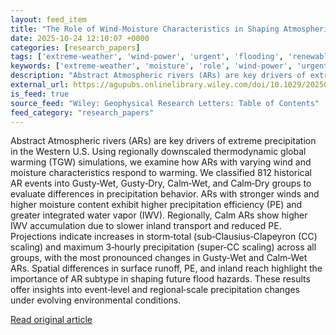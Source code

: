 ```yaml
---
layout: feed_item
title: "The Role of Wind‐Moisture Characteristics in Shaping Atmospheric River Flood Hazards"
date: 2025-10-24 12:10:07 +0000
categories: [research_papers]
tags: ['extreme-weather', 'wind-power', 'urgent', 'flooding', 'renewable-energy']
keywords: ['extreme-weather', 'moisture', 'role', 'wind-power', 'urgent', 'flooding', 'renewable-energy', 'wind']
description: "Abstract Atmospheric rivers (ARs) are key drivers of extreme precipitation in the Western U"
external_url: https://agupubs.onlinelibrary.wiley.com/doi/10.1029/2025GL117548?af=R
is_feed: true
source_feed: "Wiley: Geophysical Research Letters: Table of Contents"
feed_category: "research_papers"
---
```


Abstract Atmospheric rivers (ARs) are key drivers of extreme precipitation in the Western U.S. Using regionally downscaled thermodynamic global warming (TGW) simulations, we examine how ARs with varying wind and moisture characteristics respond to warming. We classified 812 historical AR events into Gusty‐Wet, Gusty‐Dry, Calm‐Wet, and Calm‐Dry groups to evaluate differences in precipitation behavior. ARs with stronger winds and higher moisture content exhibit higher precipitation efficiency (PE) and greater integrated water vapor (IWV). Regionally, Calm ARs show higher IWV accumulation due to slower inland transport and reduced PE. Projections indicate increases in storm‐total (sub‐Clausius‐Clapeyron (CC) scaling) and maximum 3‐hourly precipitation (super‐CC scaling) across all groups, with the most pronounced changes in Gusty‐Wet and Calm‐Wet ARs. Spatial differences in surface runoff, PE, and inland reach highlight the importance of AR subtype in shaping future flood hazards. These results offer insights into event‐level and regional‐scale precipitation changes under evolving environmental conditions.

[Read original article](https://agupubs.onlinelibrary.wiley.com/doi/10.1029/2025GL117548?af=R)
